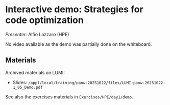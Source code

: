 # Interactive demo: Strategies for code optimization

*Presenter:*  Alfio Lazzaro (HPE)

No video available as the demo was partially done on the whiteboard.

## Materials

<!--
Temporary location of materials (for the lifetime of the training project):

-   Slides: `/project/project_465002175/Slides/HPE/05_demo.pdf`
-->

Archived materials on LUMI:

-   Slides: `/appl/local/training/paow-20251022/files/LUMI-paow-20251022-1_05_Demo.pdf`

See also the exercises materials in `Exercises/HPE/day1/demo`.

